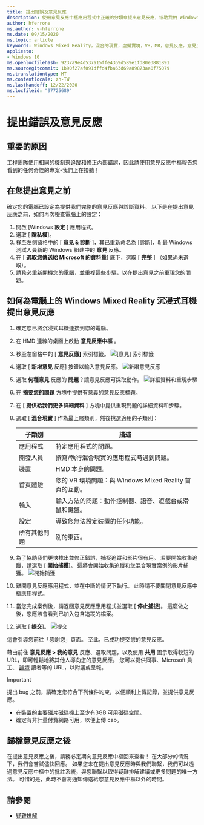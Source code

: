 ```yaml
---
title: 提出錯誤及意見反應
description: 使用意見反應中樞應用程式中正確的分類來提出意見反應，協助我們 Windows Mixed Reality 更好。
author: hferrone
ms.author: v-hferrone
ms.date: 09/15/2020
ms.topic: article
keywords: Windows Mixed Reality，混合的現實，虛擬實境，VR，MR，意見反應，意見反應中樞，bug
appliesto:
- Windows 10
ms.openlocfilehash: 9237a9e4d537a15ffe4369d589e1fd80e3881891
ms.sourcegitcommit: 1b90f27af091dffd4fba63d69a89873aa0f75079
ms.translationtype: MT
ms.contentlocale: zh-TW
ms.lasthandoff: 12/22/2020
ms.locfileid: "97725689"
---
```

# <a name="filing-bugs-and-feedback"></a>提出錯誤及意見反應

## <a name="why-its-important"></a>重要的原因

工程團隊使用相同的機制來追蹤和修正內部錯誤，因此請使用意見反應中樞報告您看到的任何奇怪的專案-我們正在接聽！

## <a name="before-you-file-feedback"></a>在您提出意見之前

確定您的電腦已設定為提供我們完整的意見反應與診斷資料。 以下是在提出意見反應之前，如何再次檢查電腦上的設定：

1. 開啟 [Windows **設定** ] 應用程式。
2. 選取 [ **隱私權**]。
3. 移至左側窗格中的 [ **意見 & 診斷** ]，其已重新命名為 [診斷]，& 最 Windows 測試人員新的 Windows 組建中的 **意見** 反應。
4. 在 [ **選取您傳送給 Microsoft 的資料量**] 底下，選取 [ **完整** ] （如果尚未選取）。
5. 請務必重新開機您的電腦，並重複這些步驟，以在提出意見之前重現您的問題。

## <a name="how-to-file-feedback-for-windows-mixed-reality-immersive-headsets-on-pc"></a>如何為電腦上的 Windows Mixed Reality 沉浸式耳機提出意見反應

1. 確定您已將沉浸式耳機連接到您的電腦。
2. 在 HMD 連線的桌面上啟動 **意見反應中樞** 。
3. 移至左窗格中的 [ **意見反應]** 索引標籤。 ![[意見] 索引標籤](images/feedback1.png) 
4. 選取 [ **新增意見** 反應] 按鈕以輸入意見反應。 ![新增意見反應](images/feedback2.png)
5. 選取 **何種意見** 反應的 **問題**？讓意見反應可採取動作。 ![詳細資料和重現步驟](images/feedback3.png)
6. 在 **摘要您的問題** 方塊中提供有意義的意見反應標題。
7. 在 [ **提供給我們更多詳細資料** ] 方塊中提供重現問題的詳細資料和步驟。
8. 選取 [ **混合現實** ] 作為最上層類別，然後挑選適用的子類別：

   | 子類別      | 描述                                                                           |
   |------------------|---------------------------------------------------------------------------------------|
   | 應用程式             | 特定應用程式的問題。                                                   |
   | 開發人員        | 撰寫/執行混合現實的應用程式時遇到問題。                               |
   | 裝置           | HMD 本身的問題。                                                           |
   | 首頁體驗  | 您的 VR 環境問題：與 Windows Mixed Reality 首頁的互動。    |
   | 輸入            | 輸入方法的問題：動作控制器、語音、遊戲台或滑鼠和鍵盤。|
   | 設定           | 導致您無法設定裝置的任何功能。                           |
   | 所有其他問題 | 別的東西。                                                                        |

9. 為了協助我們更快找出並修正錯誤，捕捉追蹤和影片很有用。 若要開始收集追蹤，請選取 [ **開始捕獲**]。 這將會開始收集追蹤和您混合現實案例的影片捕獲。 ![開始捕獲](images/feedback4.png)
10. 離開意見反應應用程式，並在中斷的情況下執行。 此時請不要關閉意見反應中樞應用程式。
11. 當您完成案例後，請返回意見反應應用程式並選取 [ **停止捕捉**]。 這麼做之後，您應該會看到已加入包含追蹤的檔案。
12. 選取 [ **提交**]。 ![提交](images/feedback5.png)

這會引導您前往「感謝您」頁面。 至此，已成功提交您的意見反應。

藉由前往 **意見反應 > 我的意見** 反應、選取問題，以及使用 **共用** 圖示取得較短的 URL，即可輕鬆地將其他人導向您的意見反應。 您可以提供同事、Microsoft 員工、 [論壇](https://forums.hololens.com/) 讀者等的 URL，以附議或呈報。

> [!IMPORTANT]
> 提出 bug 之前，請確定您符合下列條件約束，以便順利上傳記錄，並提供意見反應。
>    * 在裝置的主要磁片磁碟機上至少有3GB 可用磁碟空間。
>    * 確定有非計量付費網路可用，以便上傳 cab。

## <a name="after-filing-feedback"></a>歸檔意見反應之後

在提出意見反應之後，請務必定期向意見反應中樞回來查看！ 在大部分的情況下，我們會嘗試儘快回應。 如果您未在提出意見反應時與我們聯繫，我們可以透過意見反應中樞中的批註系統，與您聯繫以取得疑難排解建議或更多問題的唯一方法。 可惜的是，此時不會將通知傳送給您意見反應中樞以外的時間。

## <a name="see-also"></a>請參閱

* [疑難排解](troubleshooting-windows-mixed-reality.md)